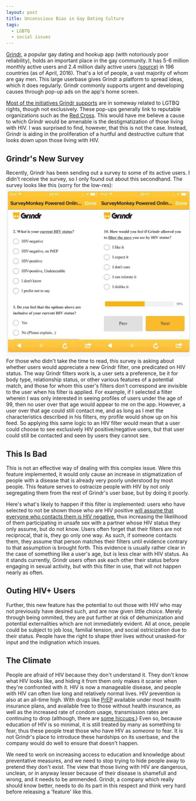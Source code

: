 ```yaml
---
layout: post
title: Unconscious Bias in Gay Dating Culture
tags:
  - LGBTQ
  - social issues
---
```


[Grindr](http://www.grindr.com/), a popular gay dating and hookup app (with notoriously poor reliability), holds an important place in the gay community.  It has 5-6 million monthly active users and 2.4 million daily active users [(source)](http://venturebeat.com/2016/04/05/mobile-app-analytics-how-grindr-monetizes-6-million-active-users-webinar/) in 196 countries (as of April, 2016).  That's a lot of people, a vast majority of whom are gay men.  This large userbase gives Grindr a platform to spread ideas, which it does regularly.  Grindr commonly supports urgent and developing causes through pop-up ads on the app's home screen.

[Most of the initiatives Grindr supports](http://www.grindr.com/g4e/) are in someway related to LGTBQ rights, though not exclusively.  These pop-ups generally link to reputable organizations such as the [Red Cross](http://www.redcross.org/).  This would have me believe a cause to which Grindr would be amenable is the destigmatization of those living with HIV.  I was surprised to find, however, that this is not the case.  Instead, Grindr is aiding in the proliferation of a hurtful and destructive culture that looks down upon those living with HIV.

## Grindr's New Survey

Recently, Grindr has been sending out a survey to some of its active users.  I didn't receive the survey, so I only found out about this secondhand.  The survey looks like this (sorry for the low-res):
![alt text](/assets/images/grindr_survey.jpg "Really, I didn't take the picture, don't yell at me")
For those who didn't take the time to read, this survey is asking about whether users would appreciate a new Grindr filter, one predicated on HIV status.  The way Grindr filters work is, a user sets a preference, be it for body type, relationship status, or other various features of a potential match, and those for whom this user's filters don't correspond are invisible to the user when his filter is applied.  For example, if I selected a filter wherein I was only interested in seeing profiles of users under the age of 99, then no user over that age would appear to me on the app.  However, a user over that age could still contact me, and as long as I met the characteristics described in his filters, my profile would show up on his feed.
So applying this same logic to an HIV filter would mean that a user could choose to see exclusively HIV positive/negative users, but that user could still be contacted and seen by users they cannot see.

## This Is Bad

This is not an effective way of dealing with this complex issue.  Were this feature implemented, it would only cause an increase in stigmatization of people with a disease that is already very poorly understood by most people.  This feature serves to ostracize people with HIV by not only segregating them from the rest of Grindr's user base, but by doing it poorly.  

Here's what's likely to happen if this filter is implemented: users who have selected to not be shown those who are HIV positive [will assume that everyone who contacts them is HIV negative.](https://en.wikipedia.org/wiki/Selection_bias) thus increasing the likelihood of them participating in unsafe sex with a partner whose HIV status they only assume, but do not know.  Users often forget that their filters are not reciprocal, that is, they go only one way.  As such, if someone contacts them, they assume that person matches their filters until evidence contrary to that assumption is brought forth.  This evidence is usually rather clear in the case of something like a user's age, but is less clear with HIV status.  As it stands currently, Grindr users often ask each other their status before engaging in sexual activity, but with this filter in use, that will not happen nearly as often.

## Outing HIV+ Users

Further, this new feature has the potential to out those with HIV who may not previously have desired such, and are now given little choice.  Merely through being ommited, they are put further at risk of dehuminization and potential externalities which are not immediately evident.  All at once, people could be subject to job loss, familial tension, and social ostricization due to their status.  People have the right to shape thier lives without unasked-for input and the indignation which insues.

## The Climate

People are afraid of HIV because they don't understand it.  They don't know what HIV looks like, and hiding it from them only makes it scarier when they're confronted with it.  HIV is now a manageable disease, and people with HIV can often live long and relatively normal lives.  HIV prevention is also at an all-time high.  With drugs like [PrEP](http://www.cdc.gov/hiv/basics/prep.html) available under most health insurance plans, and available free to those without health insurance, as well as the increased rate of condom usage, transmission rates are continuing to drop (although, there are [some hiccups.](http://www.aidsmap.com/Condom-use-in-the-real-world/page/1746225/))  Even so, because education of HIV is so minimal, it is still treated by many as something to fear, thus these people treat those who have HIV as *someone* to fear.  It is not Grindr's place to introduce these hardships on its userbase, and the company would do well to ensure that doesn't happen.

We need to work on increasing access to education and knowledge about preventative measures, and we need to stop trying to hide people away to pretend they don't exist.  The view that those living with HIV are dangerous, unclean, or in anyway lesser because of their disease is shamefull and wrong, and it needs to be ammended.  Grindr, a company which really should know better, needs to do its part in this respect and think very hard before releasing a 'feature' like this.
